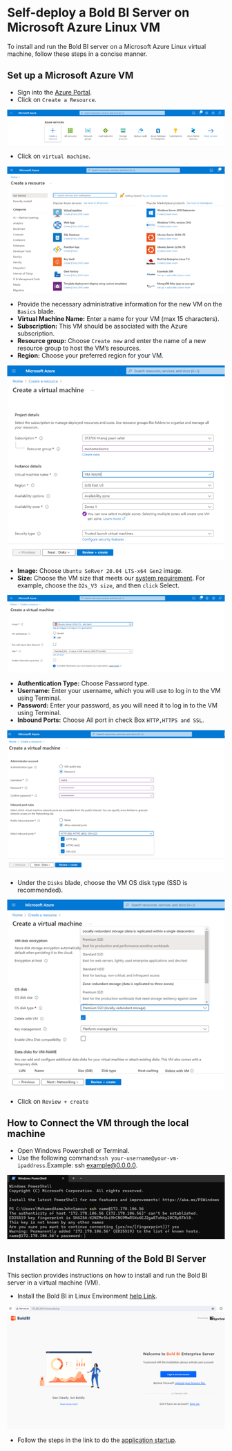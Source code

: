 # Self-deploy a Bold BI Server on Microsoft Azure Linux VM
To install and run the Bold BI server on a Microsoft Azure Linux virtual machine, follow these steps in a concise manner.
## Set up a Microsoft Azure VM
 - Sign into the [Azure Portal](https://portal.azure.com/).
 - Click on `Create a Resource`.

 ![Create Resource](images/create.png)
 - Click on `virtual machine`.

 ![virtual machine](images/virtual_machine.png)
 - Provide the necessary administrative information for the new VM on the `Basics` blade.
 - **Virtual Machine Name:** Enter a name for your VM (max 15 characters).
 - **Subscription:** This VM should be associated with the Azure subscription.
 - **Resource group:** Choose `Create new` and enter the name of a new resource group to host the VM’s resources.
 - **Region:** Choose your preferred region for your VM.

![virtual machine](images/give_value.png)
 - **Image:** Choose `Ubuntu SeRver 20.04 LTS-x64 Gen2` image.
 - **Size:** Choose the VM size that meets our [system requirement](https://help.boldbi.com/deploying-bold-bi/overview/#hardware-requirements). For example, choose the `D2s_V3 size`, and then `click` Select.

![virtual machine](images/image.png)
 - **Authentication Type:** Choose Password type.
 - **Username:** Enter your username, which you will use to log in to the VM using Terminal.
 - **Password:** Enter your password, as you will need it to log in to the VM using Terminal.
 - **Inbound Ports:** Choose All port in check Box `HTTP,HTTPS and SSL`.

![virtual machine](images/Authu.png)
 - Under the `Disks` blade, choose the VM OS disk type (SSD is recommended).
 
 ![virtual machine](images/SSD.png)
 - Click on `Review + create`

## How to Connect the VM through the local machine ##
  - Open Windows Powershell or Terminal.
  - Use the following command:`ssh your-username@your-vm-ipaddress`.Example: ssh example@0.0.0.0.

![virtual machine](images/connect.png)
## Installation and Running of the Bold BI Server ##
 This section provides instructions on how to install and run the Bold BI server in a virtual machine (VM).
 
 - Install the Bold BI in Linux Environment [help Link](https://help.boldbi.com/deploying-bold-bi/deploying-in-linux/installation-and-deployment/bold-bi-on-ubuntu/).

![virtual machine](images/BoldBI.png)
 - Follow the steps in the link to do the [application startup](https://help.boldbi.com/application-startup/).